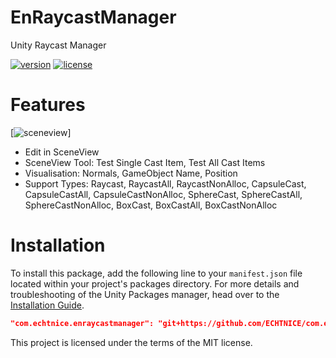 # EnRaycastManager
Unity Raycast Manager

[![version](https://img.shields.io/github/package-json/v/echtnice/com.echtnice.enraycastmanager?style=for-the-badge)]()
[![license](https://img.shields.io/github/license/echtnice/com.echtnice.enraycastmanager?style=for-the-badge)](./LICENSE)

# Features
[![sceneview](https://media.githubusercontent.com/media/ECHTNICE/EnRaycastManager/main/Documentation~/sceneview.enraycastmanager.png)]

- Edit in SceneView
- SceneView Tool: Test Single Cast Item, Test All Cast Items
- Visualisation: Normals, GameObject Name, Position
- Support Types: 
        Raycast,
        RaycastAll,
        RaycastNonAlloc,
        CapsuleCast,
        CapsuleCastAll,
        CapsuleCastNonAlloc,
        SphereCast,
        SphereCastAll,
        SphereCastNonAlloc,
        BoxCast,
        BoxCastAll,
        BoxCastNonAlloc

# Installation

To install this package, add the following line to your `manifest.json` file located within your project's packages directory. For more details and troubleshooting of the Unity Packages manager, head over to the [Installation Guide](https://github.com/unity-packages/installation).

```json
"com.echtnice.enraycastmanager": "git+https://github.com/ECHTNICE/com.echtnice.enraycastmanager"
```


This project is licensed under the terms of the MIT license.
